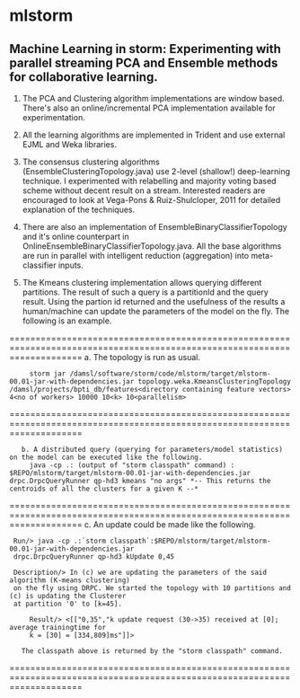 mlstorm
=======

Machine Learning in storm: Experimenting with parallel streaming PCA and Ensemble methods for collaborative learning.
--------------------------------------------------------------------------------------------------------------------------

1. The PCA and Clustering algorithm implementations are window based. There's also an online/incremental PCA implementation available for experimentation.

2. All the learning algorithms are implemented in Trident and use external EJML and Weka libraries.

3. The consensus clustering algorithms (EnsembleClusteringTopology.java) use 2-level (shallow!) deep-learning technique. I experimented with relabelling and majority voting based scheme without decent result on a stream. Interested readers are encouraged to look at Vega-Pons & Ruiz-Shulcloper, 2011 for detailed explanation of the techniques.  

4. There are also an implementation of EnsembleBinaryClassifierTopology and it's online counterpart in OnlineEnsembleBinaryClassifierTopology.java. All the base algorithms are run in parallel with intelligent reduction (aggregation) into meta-classifier inputs. 

5. The Kmeans clustering implementation allows querying different partitions. The result of such a query is a partitionId and the query result. Using the partion id returned and the usefulness of the results a human/machine can update the parameters of the model on the fly. The following is an example.

==========================================================================================================================
       a. The topology is run as usual.
       
         storm jar /damsl/software/storm/code/mlstorm/target/mlstorm-00.01-jar-with-dependencies.jar topology.weka.KmeansClusteringTopology /damsl/projects/bpti_db/features<directory containing feature vectors> 4<no of workers> 10000 10<k> 10<parallelism>

==========================================================================================================================

       b. A distributed query (querying for parameters/model statistics) on the model can be executed like the following.
         java -cp .: (output of "storm classpath" command) : $REPO/mlstorm/target/mlstorm-00.01-jar-with-dependencies.jar drpc.DrpcQueryRunner qp-hd3 kmeans "no args" *-- This returns the centroids of all the clusters for a given K --*
==========================================================================================================================
       c. An update could be made like the following.
       
	 Run/> java -cp .:`storm classpath`:$REPO/mlstorm/target/mlstorm-00.01-jar-with-dependencies.jar 
	 drpc.DrpcQueryRunner qp-hd3 kUpdate 0,45
	 
	 Description/> In (c) we are updating the parameters of the said algorithm (K-means clustering)
	 on the fly using DRPC. We started the topology with 10 partitions and (c) is updating the Clusterer
	 at partition '0' to [k=45]. 
	 
         Result/> <[["0,35","k update request (30->35) received at [0]; average trainingtime for 
         k = [30] = [334,809]ms"]]>

       The classpath above is returned by the "storm classpath" command.
==========================================================================================================================
       
       
